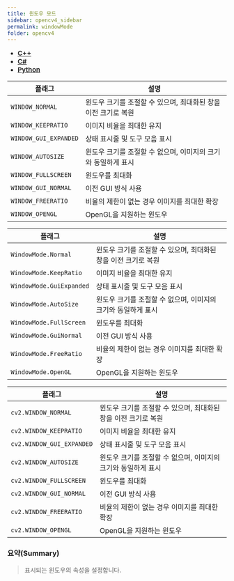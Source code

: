 ```yaml
---
title: 윈도우 모드
sidebar: opencv4_sidebar
permalink: windowMode
folder: opencv4
---
```


<ul id="profileTabs" class="nav nav-tabs">
    <li class="active"><a class="noCrossRef" href="#L1" data-toggle="tab" style="width: 100px; text-align: center; font-weight: 600; font-size: 15px;">C++</a></li>
    <li><a class="noCrossRef" href="#L2" data-toggle="tab" style="width: 100px; text-align: center; font-weight: 600; font-size: 15px;">C#</a></li>
    <li><a class="noCrossRef" href="#L3" data-toggle="tab" style="width: 100px; text-align: center; font-weight: 600; font-size: 15px;">Python</a></li>
</ul>

<div class="tab-content">
<div role="tabpanel" class="tab-pane active" id="L1" markdown="1">

| 플래그             | 설명                                                             |
| ----------------- | ---------------------------------------------------------------- | 
| `WINDOW_NORMAL` | 윈도우 크기를 조절할 수 있으며, 최대화된 창을 이전 크기로 복원 |
| `WINDOW_KEEPRATIO` | 이미지 비율을 최대한 유지 |
| `WINDOW_GUI_EXPANDED` | 상태 표시줄 및 도구 모음 표시 |
| `WINDOW_AUTOSIZE` | 윈도우 크기를 조절할 수 없으며, 이미지의 크기와 동일하게 표시 |
| `WINDOW_FULLSCREEN` | 윈도우를 최대화 |
| `WINDOW_GUI_NORMAL` | 이전 GUI 방식 사용 |
| `WINDOW_FREERATIO` | 비율의 제한이 없는 경우 이미지를 최대한 확장 |
| `WINDOW_OPENGL` | OpenGL을 지원하는 윈도우 |

</div>

<div role="tabpanel" class="tab-pane" id="L2" markdown="1">

| 플래그             | 설명                                                             |
| ----------------- | ---------------------------------------------------------------- | 
| `WindowMode.Normal` | 윈도우 크기를 조절할 수 있으며, 최대화된 창을 이전 크기로 복원 |
| `WindowMode.KeepRatio` | 이미지 비율을 최대한 유지 |
| `WindowMode.GuiExpanded` | 상태 표시줄 및 도구 모음 표시 |
| `WindowMode.AutoSize` | 윈도우 크기를 조절할 수 없으며, 이미지의 크기와 동일하게 표시 |
| `WindowMode.FullScreen` | 윈도우를 최대화 |
| `WindowMode.GuiNormal` | 이전 GUI 방식 사용 |
| `WindowMode.FreeRatio` | 비율의 제한이 없는 경우 이미지를 최대한 확장 |
| `WindowMode.OpenGL` | OpenGL을 지원하는 윈도우 |

</div>

<div role="tabpanel" class="tab-pane" id="L3" markdown="1">

| 플래그             | 설명                                                             |
| ----------------- | ---------------------------------------------------------------- | 
| `cv2.WINDOW_NORMAL` | 윈도우 크기를 조절할 수 있으며, 최대화된 창을 이전 크기로 복원 |
| `cv2.WINDOW_KEEPRATIO` | 이미지 비율을 최대한 유지 |
| `cv2.WINDOW_GUI_EXPANDED` | 상태 표시줄 및 도구 모음 표시 |
| `cv2.WINDOW_AUTOSIZE` | 윈도우 크기를 조절할 수 없으며, 이미지의 크기와 동일하게 표시 |
| `cv2.WINDOW_FULLSCREEN` | 윈도우를 최대화 |
| `cv2.WINDOW_GUI_NORMAL` | 이전 GUI 방식 사용 |
| `cv2.WINDOW_FREERATIO` | 비율의 제한이 없는 경우 이미지를 최대한 확장 |
| `cv2.WINDOW_OPENGL` | OpenGL을 지원하는 윈도우 |

</div>
</div>

### 요약(Summary)

> 표시되는 윈도우의 속성을 설정합니다.